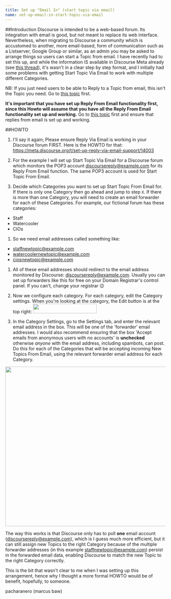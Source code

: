 ```yaml
---
title: Set up "Email In" (start topic via email)
name: set-up-email-in-start-topic-via-email
---
```



##Introduction
Discourse is intended to be a web-based forum. Its integration with email is good, but not meant to replace its web interface. Nevertheless, when migrating to Discourse a community which is accustomed to another, more email-based, form of communication such as a Listserver, Google Group or similar, as an admin you may be asked to arrange things so users can start a Topic from email. I have recently had to set this up, and while the information IS available in Discourse Meta already (see [this thread][1]), it's wasn't in a clear step by step format, and I initially had some problems with getting Start Topic Via Email to work with multiple different Categories.

NB: If you just need users to be able to Reply to a Topic from email, this isn't the Topic you need. Go to [this topic][2] first.

**It's important that you have set up Reply From Email functionality first, since this Howto will assume that you have all the Reply From Email functionality set up and working.** Go to [this topic][2] first and ensure that replies from email is set up and working.

##HOWTO

1. I'll say it again; Please ensure Reply Via Email is working in your Discourse forum FIRST. Here is the HOWTO for that: https://meta.discourse.org/t/set-up-reply-via-email-support/14003

1. For the example I will set up Start Topic Via Email for a Discourse forum which monitors the POP3 account discoursereply@example.com for its Reply From Email function. The same POP3 account is used for Start Topic From Email.

1. Decide which Categories you want to set up Start Topic From Email for. If there is only one Category then go ahead and jump to step `X`. If there is more than one Category, you will need to create an email forwarder for each of these Categories. For example, our fictional forum has these categories:
  * Staff
  * Watercooler
  * CIOs

1. So we need email addresses called something like:
  * staffnewtopic@example.com
  * watercoolernewtopic@example.com
  * ciosnewtopic@example.com

1. All of these email addresses should redirect to the email address monitored by Discourse: discoursereply@example.com. Usually you can set up forwarders like this for free on your Domain Registrar's control panel. If you can't, change your registrar :wink: 

1. Now we configure each category. For each category, edit the Category settings. When you're looking at the category, the Edit button is at the top right: <img src="/uploads/default/41232/72a3b5bbea7f2869.png" width="200" height="30"> 

1. In the Category Settings, go to the Settings tab, and enter the relevant email address in the box. This will be one of the 'forwarder' email addresses. I would also recommend ensuring that the box 'Accept emails from anonymous users with no accounts' is **unchecked** otherwise *anyone* with the email address, including spambots, can post. Do this for each of the Categories that will be accepting incoming New Topics From Email, using the relevant forwarder email address for each Category.

<img src="/uploads/default/41237/77566f39aaeeaa69.png" width="585" height="500"> 
        
The way this works is that Discourse only has to poll **one** email account (discoursereply@example.com), which is I guess much more efficient, but it can still assign new Topics to the right Category because of the multiple forwarder addresses (in this example staffnewtopic@example.com) persist in the forwarded email data, enabling Discourse to match the new Topic to the right Category correctly.

This is the bit that wasn't clear to me when I was setting up this arrangement, hence why I thought a more formal HOWTO would be of benefit, hopefully, to someone.


pacharanero (marcus baw) 

  [1]: https://meta.discourse.org/t/start-a-new-topic-via-email/12477
  [2]: https://meta.discourse.org/t/set-up-reply-via-email-support/14003